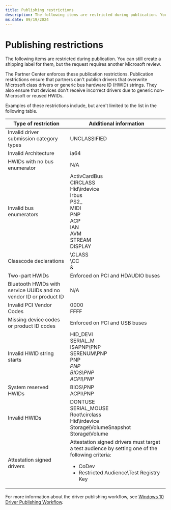 ```yaml
---
title: Publishing restrictions
description: The following items are restricted during publication. You can still create a shipping label for them, but the request requires another Microsoft review.
ms.date: 09/19/2024
---
```


# Publishing restrictions

The following items are restricted during publication. You can still create a shipping label for them, but the request requires another Microsoft review.

The Partner Center enforces these publication restrictions. Publication restrictions ensure that partners can't publish drivers that overwrite Microsoft class drivers or generic bus hardware ID (HWID) strings. They also ensure that devices don't receive incorrect drivers due to generic non-Microsoft or reused HWIDs.

Examples of these restrictions include, but aren't limited to the list in the following table.

| Type of restriction | Additional information |
|--|--|
| Invalid driver submission category types | UNCLASSIFIED |
| Invalid Architecture | ia64 |
| HWIDs with no bus enumerator | N/A |
| Invalid bus enumerators | ActivCardBus<br>CIRCLASS<br>Hid\irdevice<br>Irbus<br>PS2_<br>MIDI<br>PNP<br>ACP<br>IAN<br>AVM<br>STREAM<br>DISPLAY |
| Classcode declarations | \CLASS<br>\CC<br>& |
| Two-part HWIDs | Enforced on PCI and HDAUDIO buses |
| Bluetooth HWIDs with service UUIDs and no vendor ID or product ID | N/A |
| Invalid PCI Vendor Codes | 0000<br>FFFF |
| Missing device codes or product ID codes | Enforced on PCI and USB buses |
| Invalid HWID string starts | HID_DEVI<br>SERIAL_M<br>ISAPNP\PNP<br>SERENUM\PNP<br>PNP<br><em>PNP<br>BIOS\PNP<br>ACPI\PNP |
| System reserved HWIDs | BIOS\PNP<br>ACPI\PNP |
| Invalid HWIDs | </em>DONTUSE<br>SERIAL_MOUSE<br>Root\circlass<br>Hid\irdevice<br>Storage\VolumeSnapshot<br>Storage\Volume |
| Attestation signed drivers | Attestation signed drivers must target a test audience by setting one of the following criteria:<ul><li>CoDev<li>Restricted Audience\Test Registry Key |

For more information about the driver publishing workflow, see [Windows 10 Driver Publishing Workflow](https://go.microsoft.com/fwlink/p/?LinkId=617374).
